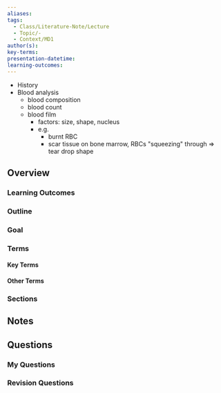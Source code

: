 ```yaml
---
aliases: 
tags:
  - Class/Literature-Note/Lecture
  - Topic/-
  - Context/MD1
author(s): 
key-terms: 
presentation-datetime: 
learning-outcomes:
---
```


- History
- Blood analysis
	- blood composition
	- blood count
	- blood film
		- factors: size, shape, nucleus
		- e.g. 
			- burnt RBC
			- scar tissue on bone marrow, RBCs "squeezing" through => tear drop shape
## Overview
### Learning Outcomes

### Outline

### Goal

### Terms
#### Key Terms

#### Other Terms

### Sections


## Notes


## Questions

### My Questions
### Revision Questions




